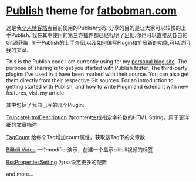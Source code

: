 # [Publish](https://github.com/johnsundell/publish) theme for [fatbobman.com](https://fatbobman.com) #

这是我[个人博客站点](https://www.fatbobman.com)目前使用的Publish代码.
分享的目的是让大家可以较快的上手Publish.
我在其中使用的第三方插件都已经标明了出处.你也可以直接从各自的Git源获取.
关于Publish的上手介绍,以及如何编写Plugin和扩展新的功能,可以访问我的文章.

This is the Publish code I am currently using for my [personal blog site](https://www.fatbobman.com).
The purpose of sharing is to get you started with Publish faster.
The third-party plugins I've used in it have been marked with their source. You can also get them directly from their respective Git sources.
For an introduction to getting started with Publish, and how to write Plugin and extend it with new features, visit my article

其中包括了我自己写的几个Plugin:

[TruncateHtmlDescription](https://github.com/fatbobman/PublishThemeForFatbobmanBlog/blob/main/Sources/FatbobmanBlog/Plugins/TruncateHtml.swift)
为content生成指定字符数的HTML String，用于更详细的文章描述

[TagCount](https://github.com/fatbobman/PublishThemeForFatbobmanBlog/blob/main/Sources/FatbobmanBlog/Plugins/TagCount.swift)
给每个Tag增加count属性，获取该Tag下的文章数

[Bilibili Video](https://github.com/fatbobman/PublishThemeForFatbobmanBlog/blob/main/Sources/FatbobmanBlog/Plugins/Bilibili.swift)
一个modifier演示，创建一个显示bilibili视频的标签

[RssPropertiesSetting](https://github.com/fatbobman/PublishThemeForFatbobmanBlog/blob/main/Sources/FatbobmanBlog/Plugins/RssPropertiesSetting.swift)
为rss设定更多的配置

and more...

